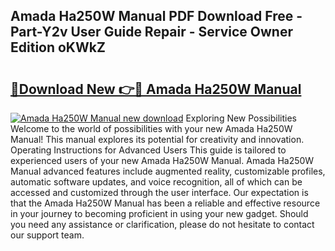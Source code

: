 ## Amada Ha250W Manual PDF Download Free - Part-Y2v User Guide Repair - Service Owner Edition oKWkZ

# <h2><a href="http://bc43923.oget.top/?id=Amada+Ha250W+Manual">🔗Download New 👉🔴 Amada Ha250W Manual</a></h2>

[![Amada Ha250W Manual new download](https://i.imgur.com/5g1atiW.png)](http://bc43923.oget.top/?id=Amada+Ha250W+Manual)
Exploring New Possibilities Welcome to the world of possibilities with your new Amada Ha250W Manual! This manual explores its potential for creativity and innovation. Operating Instructions for Advanced Users This guide is tailored to experienced users of your new Amada Ha250W Manual. Amada Ha250W Manual advanced features include augmented reality, customizable profiles, automatic software updates, and voice recognition, all of which can be accessed and customized through the user interface. Our expectation is that the Amada Ha250W Manual has been a reliable and effective resource in your journey to becoming proficient in using your new gadget. Should you need any assistance or clarification, please do not hesitate to contact our support team.
